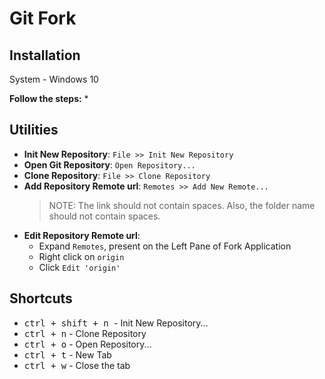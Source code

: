 # Git Fork

## Installation
System - Windows 10

**Follow the steps:**
* 

## Utilities
* **Init New Repository**: `File >> Init New Repository`
* **Open Git Repository**: `Open Repository...`
* **Clone Repository**: `File >> Clone Repository`
* **Add Repository Remote url**: `Remotes >> Add New Remote...`
  > NOTE: The link should not contain spaces. Also, the folder name should not contain spaces.
* **Edit Repository Remote url**:
  - Expand `Remotes`, present on the Left Pane of Fork Application
  - Right click on `origin`
  - Click `Edit 'origin'`

## Shortcuts
* <kbd>ctrl + shift + n </kbd> - Init New Repository...
* <kbd>ctrl + n</kbd> - Clone Repository
* <kbd>ctrl + o</kbd> - Open Repository...
* <kbd>ctrl + t</kbd> - New Tab
* <kbd>ctrl + w</kbd> - Close the tab 
